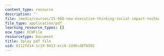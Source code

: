 ```yaml
---
content_type: resource
description: ''
file: /media/courses/15-960-new-executive-thinking-social-impact-technology-projects-fall-2017-spring-2018/6112fd141c199413ecc61dd6cd8f6502_EZCmSXZnT6Q.pdf
file_type: application/pdf
learning_resource_types: []
ocw_type: OCWFile
resourcetype: Document
title: 3play pdf file
uid: 6112fd14-1c19-9413-ecc6-1dd6cd8f6502
---
```

